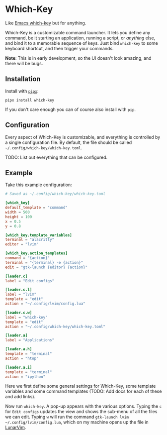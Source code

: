 # Which-Key

Like [Emacs which-key](https://github.com/justbur/emacs-which-key) but for anything.

Which-Key is a customizable command launcher. It lets you define any command,
be it starting an application, running a script, or _anything_ else, and bind
it to a memorable sequence of keys. Just bind `which-key` to some keyboard
shortcut, and then trigger your commands.

**Note**: This is in early development, so the UI doesn't look amazing, and there will be bugs.

## Installation

Install with [`pipx`](https://pypa.github.io/pipx/):

```
pipx install which-key
```

If you don't care enough you can of course also install with `pip`.

## Configuration

Every aspect of Which-Key is customizable, and everything is controlled by a single configuration file. By default, the file should be called `~/.config/which-key/which-key.toml`.

TODO: List out everything that can be configured.

## Example

Take this example configuration:

```toml
# Saved as ~/.config/which-key/which-key.toml

[which_key]
default_template = "command"
width = 500
height = 100
x = 0.5
y = 0.8

[which_key.template_variables]
terminal = "alacritty"
editor = "lvim"

[which_key.action_templates]
command = "{action}"
terminal = "{terminal} -e {action}"
edit = "gtk-launch {editor} {action}"

[leader.c]
label = "Edit configs"

[leader.c.l]
label = "lvim"
template = "edit"
action = "~/.config/lvim/config.lua"

[leader.c.w]
label = "which-key"
template = "edit"
action = "~/.config/which-key/which-key.toml"

[leader.a]
label = "Applications"

[leader.a.h]
template = "terminal"
action = "htop"

[leader.a.i]
template = "terminal"
action = "ipython"
```

Here we first define some general settings for Which-Key, some template variables and some command templates (TODO: Add docs for each of these and add links).

Now run `which-key`. A pop-up appears with the various options. Typing the `c` for `Edit configs` updates the view and shows the sub-menu of all the files we can edit. Typing `w` will run the command `gtk-launch lvim ~/.config/lvim/config.lua`, which on my machine opens up the file in [LunarVim](https://www.lunarvim.org/).

